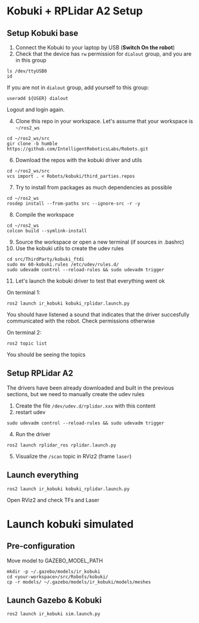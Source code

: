 # Kobuki + RPLidar A2 Setup

## Setup Kobuki base

1. Connect the Kobuki to your laptop by USB (**Switch On the robot**)
2. Check that the device has `rw` permission for `dialout` group, and you are in this group

```
ls /dev/ttyUSB0
id
```

If you are not in `dialout` group, add yourself to this group:

```
useradd ${USER} dialout
```

Logout and login again.

4. Clone this repo in your workspace. Let's assume that your workspace is `~/ros2_ws`

```
cd ~/ros2_ws/src
gir clone -b humble https://github.com/IntelligentRoboticsLabs/Robots.git
```

6. Download the repos with the kobuki driver and utils

```
cd ~/ros2_ws/src
vcs import . < Robots/kobuki/third_parties.repos
```

7. Try to install from packages as much dependencies as possible

```
cd ~/ros2_ws
rosdep install --from-paths src --ignore-src -r -y
```

8. Compile the workspace

```
cd ~/ros2_ws
colcon build --symlink-install
```

9. Source the workspace or open a new terminal (if sources in .bashrc)
10. Use the kobuki utils to create the udev rules

```
cd src/ThirdParty/kobuki_ftdi
sudo mv 60-kobuki.rules /etc/udev/rules.d/
sudo udevadm control --reload-rules && sudo udevadm trigger
```

11. Let's launch the kobuki driver to test that everything went ok

On terminal 1:
```
ros2 launch ir_kobuki kobuki_rplidar.launch.py
```

You should have listened a sound that indicates that the driver succesfully communicated with the robot. Check permissions otherwise

On terminal 2:
```
ros2 topic list
```
You should be seeing the topics

## Setup RPLidar A2

The drivers have been already downloaded and built in the previous sections, but we need to manually create the udev rules

1. Create the file `/dev/udev.d/rplidar.xxx` with this content
2. restart udev 

```
sudo udevadm control --reload-rules && sudo udevadm trigger
```

4. Run the driver

```
ros2 launch rplidar_ros rplidar.launch.py
```

5. Visualize the `/scan` topic in RViz2 (frame `laser`)

## Launch everything

```
ros2 launch ir_kobuki kobuki_rplidar.launch.py
```

Open RViz2 and check TFs and Laser

# Launch kobuki simulated

## Pre-configuration

Move model to GAZEBO_MODEL_PATH
```
mkdir -p ~/.gazebo/models/ir_kobuki
cd <your-workspace>/src/Robots/kobuki/
cp -r models/ ~/.gazebo/models/ir_kobuki/models/meshes
```

## Launch Gazebo & Kobuki
```
ros2 launch ir_kobuki sim.launch.py
```
